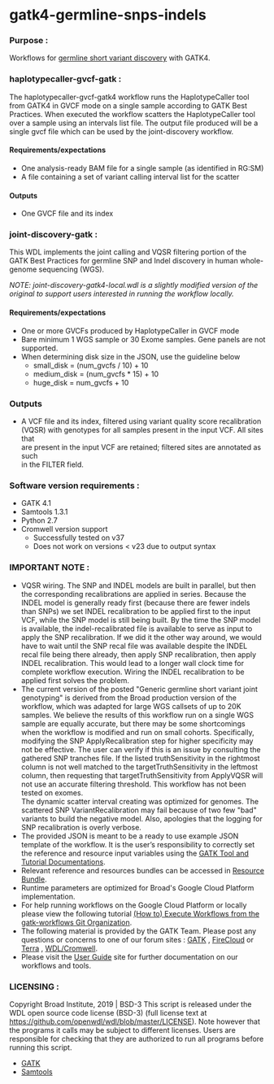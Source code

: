 # gatk4-germline-snps-indels

### Purpose : 
Workflows for [germline short variant discovery](https://software.broadinstitute.org/gatk/best-practices/workflow?id=11145) with GATK4. 

### haplotypecaller-gvcf-gatk :
The haplotypecaller-gvcf-gatk4 workflow runs the HaplotypeCaller tool
from GATK4 in GVCF mode on a single sample according to GATK Best Practices. 
When executed the workflow scatters the HaplotypeCaller tool over a sample 
using an intervals list file. The output file produced will be a 
single gvcf file which can be used by the joint-discovery workflow.

#### Requirements/expectations
- One analysis-ready BAM file for a single sample (as identified in RG:SM)
- A file containing a set of variant calling interval list for the scatter

#### Outputs 
- One GVCF file and its index

### joint-discovery-gatk :
This WDL implements the joint calling and VQSR filtering portion of the 
GATK Best Practices for germline SNP and Indel discovery 
in human whole-genome sequencing (WGS).

*NOTE: joint-discovery-gatk4-local.wdl is a slightly modified version of the original to support users interested in running the workflow locally.*

#### Requirements/expectations
- One or more GVCFs produced by HaplotypeCaller in GVCF mode
- Bare minimum 1 WGS sample or 30 Exome samples. Gene panels are not supported.
- When determining disk size in the JSON, use the guideline below
  - small_disk = (num_gvcfs / 10) + 10
  - medium_disk = (num_gvcfs * 15) + 10
  - huge_disk = num_gvcfs + 10

### Outputs 
- A VCF file and its index, filtered using variant quality score recalibration  
  (VQSR) with genotypes for all samples present in the input VCF. All sites that  
  are present in the input VCF are retained; filtered sites are annotated as such  
  in the FILTER field.

### Software version requirements :
- GATK 4.1 
- Samtools 1.3.1
- Python 2.7
- Cromwell version support 
  - Successfully tested on v37
  - Does not work on versions < v23 due to output syntax

### IMPORTANT NOTE : 
- VQSR wiring. The SNP and INDEL models are built in parallel, but then the corresponding 
  recalibrations are applied in series. Because the INDEL model is generally ready 
  first (because there are fewer indels than SNPs) we set INDEL recalibration to 
  be applied first to the input VCF, while the SNP model is still being built. By 
  the time the SNP model is available, the indel-recalibrated file is available to 
  serve as input to apply the SNP recalibration. If we did it the other way around, 
  we would have to wait until the SNP recal file was available despite the INDEL 
  recal file being there already, then apply SNP recalibration, then apply INDEL 
  recalibration. This would lead to a longer wall clock time for complete workflow 
  execution. Wiring the INDEL recalibration to be applied first solves the problem.
- The current version of the posted "Generic germline short variant joint genotyping" 
  is derived from the Broad production version of the workflow, which was adapted for 
  large WGS callsets of up to 20K samples.  We believe the results of this workflow run 
  on a single WGS sample are equally accurate, but there may be some shortcomings when 
  the workflow is modified and run on small cohorts.  Specifically, modifying the SNP 
  ApplyRecalibration step for higher specificity may not be effective.  The user can verify 
  if this is an issue by consulting the gathered SNP tranches file.  If the listed 
  truthSensitivity in the rightmost column is not well matched to the targetTruthSensitivity 
  in the leftmost column, then requesting that targetTruthSensitivity from ApplyVQSR will 
  not use an accurate filtering threshold.  This workflow has not been tested on exomes.  
  The dynamic scatter interval creating was optimized for genomes.  The scattered SNP 
  VariantRecalibration may fail because of two few "bad" variants to build the negative model. 
  Also, apologies that the logging for SNP recalibration is overly verbose.
- The provided JSON is meant to be a ready to use example JSON template of the workflow. It is the user’s responsibility to correctly set the reference and resource input variables using the [GATK Tool and Tutorial Documentations](https://software.broadinstitute.org/gatk/documentation/).
- Relevant reference and resources bundles can be accessed in [Resource Bundle](https://software.broadinstitute.org/gatk/download/bundle).
- Runtime parameters are optimized for Broad's Google Cloud Platform implementation.
- For help running workflows on the Google Cloud Platform or locally please
view the following tutorial [(How to) Execute Workflows from the gatk-workflows Git Organization](https://software.broadinstitute.org/gatk/documentation/article?id=12521).
- The following material is provided by the GATK Team. Please post any questions or concerns to one of our forum sites : [GATK](https://gatkforums.broadinstitute.org/gatk/categories/ask-the-team/) , [FireCloud](https://gatkforums.broadinstitute.org/firecloud/categories/ask-the-firecloud-team) or [Terra](https://broadinstitute.zendesk.com/hc/en-us/community/topics/360000500432-General-Discussion) , [WDL/Cromwell](https://gatkforums.broadinstitute.org/wdl/categories/ask-the-wdl-team).
- Please visit the [User Guide](https://software.broadinstitute.org/gatk/documentation/) site for further documentation on our workflows and tools.

### LICENSING :
Copyright Broad Institute, 2019 | BSD-3
This script is released under the WDL open source code license (BSD-3) (full license text at https://github.com/openwdl/wdl/blob/master/LICENSE). Note however that the programs it calls may be subject to different licenses. Users are responsible for checking that they are authorized to run all programs before running this script.
- [GATK](https://software.broadinstitute.org/gatk/download/licensing.php)
- [Samtools](http://www.htslib.org/terms/)

